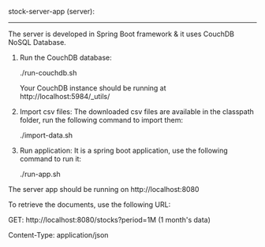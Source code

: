 stock-server-app (server): 
*************************

The server is developed in Spring Boot framework & it uses CouchDB NoSQL Database.
1. 	Run the CouchDB database:

	./run-couchdb.sh
	
	Your CouchDB instance should be running at http://localhost:5984/_utils/

2. 	Import csv files: The downloaded csv files are available in the classpath folder, run the following command to import them:
	
	./import-data.sh

3. 	Run application: It is a spring boot application, use the following command to run it:
	
	./run-app.sh

The server app should be running on http://localhost:8080

To retrieve the documents, use the following URL:

GET: http://localhost:8080/stocks?period=1M (1 month's data)

Content-Type: application/json
